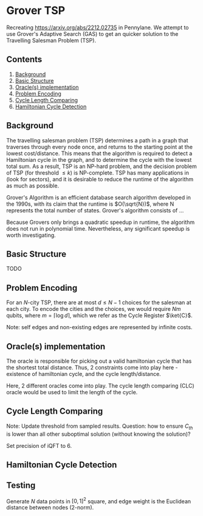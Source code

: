 # Grover TSP
Recreating https://arxiv.org/abs/2212.02735 in Pennylane. We attempt to use Grover's Adaptive Search (GAS) to get an quicker solution to the Travelling Salesman Problem (TSP).

## Contents
1. [Background](#background)
1. [Basic Structure](#basic-structure)
2. [Oracle(s) implementation](#oracles-implementation)
3. [Problem Encoding](#problem-encoding)
4. [Cycle Length Comparing](#cycle-length-comparing)
5. [Hamiltonian Cycle Detection](#hamiltonian-cycle-detection)

## Background
The travelling salesman problem (TSP) determines a path in a graph that traverses through every node once, and returns to the starting point at the lowest cost/distance. This means that the algorithm is required to detect a Hamiltonian cycle in the graph, and to determine the cycle with the lowest total sum. As a result, TSP is an NP-hard problem, and the decision problem of TSP (for threshold $\leq k$) is NP-complete. TSP has many applications in (look for sectors), and it is desirable to reduce the runtime of the algorithm as much as possible.

Grover's Algorithm is an efficient database search algorithm developed in the 1990s, with its claim that the runtime is $O(\sqrt{N})$, where N represents the total number of states. Grover's algorithm consists of ...

Because Grovers only brings a quadratic speedup in runtime, the algorithm does not run in polynomial time. Nevertheless, any significant speedup is worth investigating.
## Basic Structure
TODO
## Problem Encoding
For an $N$-city TSP, there are at most $d\leq N-1$ choices for the salesman at each city. To encode the cities and the choices, we would require $Nm$ qubits, where $m = \lceil\log d\rceil$, which we refer as the Cycle Register $\ket{C}$.

Note: self edges and non-existing edges are represented by infinite costs.
## Oracle(s) implementation
The oracle is responsible for picking out a valid hamiltonian cycle that has the shortest total distance. Thus, 2 constraints come into play here - existence of hamiltonian cycle, and the cycle length/distance.

Here, 2 different oracles come into play. The cycle length comparing (CLC) oracle would be used to limit the length of the cycle.
## Cycle Length Comparing

Note: Update threshold from sampled results. Question: how to ensure $C_{th}$ is lower than all other suboptimal solution (without knowing the solution)?

Set precision of iQFT to 6.

## Hamiltonian Cycle Detection

## Testing
Generate $N$ data points in $[0,1]^2$ square, and edge weight is the Euclidean distance between nodes (2-norm).